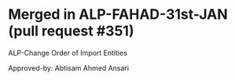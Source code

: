 # Merged in ALP-FAHAD-31st-JAN (pull request #351)

ALP-Change Order of Import Entities

Approved-by: Abtisam Ahmed Ansari
